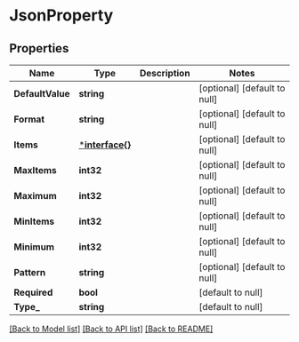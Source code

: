 # JsonProperty

## Properties
Name | Type | Description | Notes
------------ | ------------- | ------------- | -------------
**DefaultValue** | **string** |  | [optional] [default to null]
**Format** | **string** |  | [optional] [default to null]
**Items** | [***interface{}**](interface{}.md) |  | [optional] [default to null]
**MaxItems** | **int32** |  | [optional] [default to null]
**Maximum** | **int32** |  | [optional] [default to null]
**MinItems** | **int32** |  | [optional] [default to null]
**Minimum** | **int32** |  | [optional] [default to null]
**Pattern** | **string** |  | [optional] [default to null]
**Required** | **bool** |  | [default to null]
**Type_** | **string** |  | [default to null]

[[Back to Model list]](../README.md#documentation-for-models) [[Back to API list]](../README.md#documentation-for-api-endpoints) [[Back to README]](../README.md)

